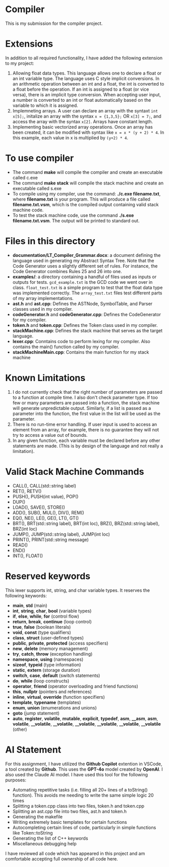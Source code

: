 # Compiler
This is my submission for the compiler project.

# Extensions
In addition to all required functionality, I have added the following extension to my project:
1. Allowing float data types. This language allows one to declare a float or an int variable type. The language uses C style implicit conversions. In an arithmetic operation between an int and a float, the int is converted to a float before the operation. If an int is assigned to a float (or vice versa), there is an implicit type conversion. When accepting user input, a number is converted to an int or float automatically based on the variable to which it is assigned.
2. Implemneting arrays. A user can declare an array with the syntaxt `int x[5];`, initalize an array with the syntax `x = {1,3,5};` OR `x[3] = 7;`, and access the array with the syntax `x[2]`. Arrays have constant length.
3. Implementing basic vectorized array operations. Once an array has been created, it can be modified with syntax like `x = x * (y + 2) * 4`. In this example, each value in x is multiplied by `(y+2) * 4`. 

# To use compiler
- The command **make** will compile the compiler and create an executable called c.exe
- The command **make stack** will compile the stack machine and create an executable called s.exe
- To compile using my compiler, use the command: **./c.exe filename.txt**, where **filename.txt** is your program. This will produce a file called **filename.txt.vsm**, which is the compiled output containing valid stack machine code. 
- To test the stack machine code, use the command **./s.exe filename.txt.vsm**. The output will be printed to standard out.

# Files in this directory
- **documentation/LT_Compiler_Grammar.docx**: a document defining the language used in generating my Abstract Syntax Tree. Note that the Code Generator uses a slightly different set of rules. For instance, the Code Generator combines Rules 25 and 26 into one.
- **examples/**: a directory containing a handful of files used as inputs or outputs for tests. `gcd_example.txt` is the GCD code we went over in class. `float_test.txt` is a simple program to test that the float data type was implemented correctly. The `array_test.txt` files test different parts of my array implementations.
- **ast.h** and **ast.cpp**: Defines the ASTNode, SymbolTable, and Parser classes used in my compiler.
- **codeGenerator.h** and **codeGenerator.cpp**: Defines the CodeGenerator for my compiler.
- **token.h** and **token.cpp**: Defines the Token class used in my compiler.
- **stackMachine.cpp**: Defines the stack machine that serves as the target language.
- **lexer.cpp**: Conntains code to perform lexing for my compiler. Also contains the main() function called by my compiler.
- **stackMachineMain.cpp**: Contains the main function for my stack machine

# Known Limitations
1. I do not currently check that the right number of parameters are passed to a function at compile time. I also don't check parameter type. If too few or many parameters are passed into a function, the stack machine will generate unpredictable output. Similarly, if a list is passed as a parameter into the function, the first value in the list will be used as the parameter. 
2. There is no run-time error handling. If user input is used to access an element from an array, for example, there is no guarantee they will not try to access a value out of bounds.
3. In any given function, each variable must be declared before any other statements are made. (This is by design of the language and not really a limitation).

# Valid Stack Machine Commands
- CALL(), CALL(std::string label)
- RET(), RETV()
- PUSH(), PUSH(int value), POP()
- DUP()
- LOAD(), SAVE(), STORE()
- ADD(), SUB(), MUL(), DIV(), REM()
- EQ(), NE(), LE(), GE(), LT(), GT()
- BRT(), BRT(std::string label), BRT(int loc), BRZ(), BRZ(std::string label), BRZ(int loc)
- JUMP(), JUMP(std::string label), JUMP(int loc)
- PRINT(), PRINT(std::string message)
- READ()
- END()
- INT(), FLOAT()

# Reserved keywords
This lexer supports int, string, and char variable types. It reserves the following keywords:
- **main**, **std** (main)
- **int**, **string**, **char**, **bool** (variable types)
- **if**, **else**, **while**, **for** (control flow)
- **return**, **break**, **continue** (loop control)
- **true**, **false** (boolean literals)
- **void**, **const** (type qualifiers)
- **class**, **struct** (user-defined types)
- **public**, **private**, **protected** (access specifiers)
- **new**, **delete** (memory management)
- **try**, **catch**, **throw** (exception handling)
- **namespace**, **using** (namespaces)
- **sizeof**, **typeid** (type information)
- **static**, **extern** (storage duration)
- **switch**, **case**, **default** (switch statements)
- **do**, **while** (loop constructs)
- **operator**, **friend** (operator overloading and friend functions)
- **this**, **nullptr** (pointers and references)
- **inline**, **virtual**, **override** (function specifiers)
- **template**, **typename** (templates)
- **enum**, **union** (enumerations and unions)
- **goto** (jump statement)
- **auto**, **register**, **volatile**, **mutable**, **explicit**, **typedef**, **asm**, **__asm**, **__asm__**, **__volatile__**, **__volatile**, **__volatile**, **__volatile**, **__volatile**, **__volatile**, **__volatile** (other)

# AI Statement
For this assignment, I have utilized the **Github Copilot** extention in VSCode, a tool created by **Github**. This uses the **GPT-4o** model created by **OpenAI**. I also used the Claude AI model. I have used this tool for the following purposes:
- Automating repetitive tasks (i.e. filling all 20+ lines of a toString() function). This avoids me needing to write the same simple logic 20 times
- Splitting a token.cpp class into two files, token.h and token.cpp
- Splitting an ast.cpp file into two files, ast.h and token.h
- Generating the makefile
- Writing extremely basic templates for certain functions
- Autocompleting certain lines of code, particularly in simple functions like Token::toString
- Generating the list of C++ keywords
- Miscellaneous debugging help

I have reviewed all code which has appeared in this project and am comfortable accepting full ownership of all code here.